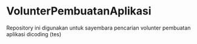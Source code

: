 # VolunterPembuatanAplikasi
Repository ini digunakan untuk sayembara pencarian volunter pembuatan aplikasi dicoding (tes)

